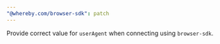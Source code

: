 ```yaml
---
"@whereby.com/browser-sdk": patch
---
```


Provide correct value for `userAgent` when connecting using `browser-sdk`.
